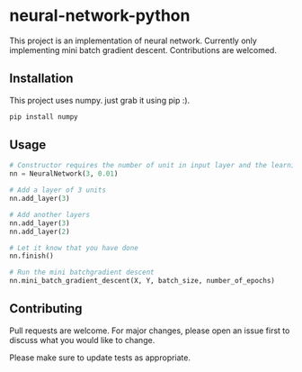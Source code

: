 # neural-network-python

This project is an implementation of neural network. Currently only implementing mini batch gradient descent. Contributions are welcomed.

## Installation

This project uses numpy. just grab it using pip :).

```bash
pip install numpy
```

## Usage

```python
# Constructor requires the number of unit in input layer and the learning rate
nn = NeuralNetwork(3, 0.01)

# Add a layer of 3 units
nn.add_layer(3)

# Add another layers
nn.add_layer(3)
nn.add_layer(2)

# Let it know that you have done
nn.finish()

# Run the mini batchgradient descent 
nn.mini_batch_gradient_descent(X, Y, batch_size, number_of_epochs)

```

## Contributing
Pull requests are welcome. For major changes, please open an issue first to discuss what you would like to change.

Please make sure to update tests as appropriate.
